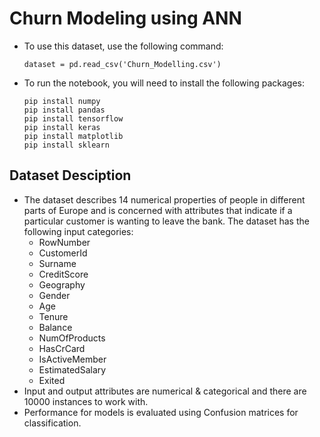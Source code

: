 
# Churn Modeling using ANN
* To use this dataset, use the following command:
  ```
  dataset = pd.read_csv('Churn_Modelling.csv')
  ```
* To run the notebook, you will need to install the following packages:
  ```
  pip install numpy
  pip install pandas
  pip install tensorflow
  pip install keras
  pip install matplotlib
  pip install sklearn
  ```

## Dataset Desciption
  * The dataset describes 14 numerical properties of people in different parts of Europe and is concerned with attributes that indicate if a particular customer is wanting to leave the bank. The dataset has the following input categories:
    * RowNumber
    * CustomerId
    * Surname
    * CreditScore
    * Geography
    * Gender
    * Age
    * Tenure
    * Balance
    * NumOfProducts
    * HasCrCard
    * IsActiveMember
    * EstimatedSalary
    * Exited
  * Input and output attributes are numerical & categorical and there are 10000 instances to work with.
  * Performance for models is evaluated using Confusion matrices for classification.
